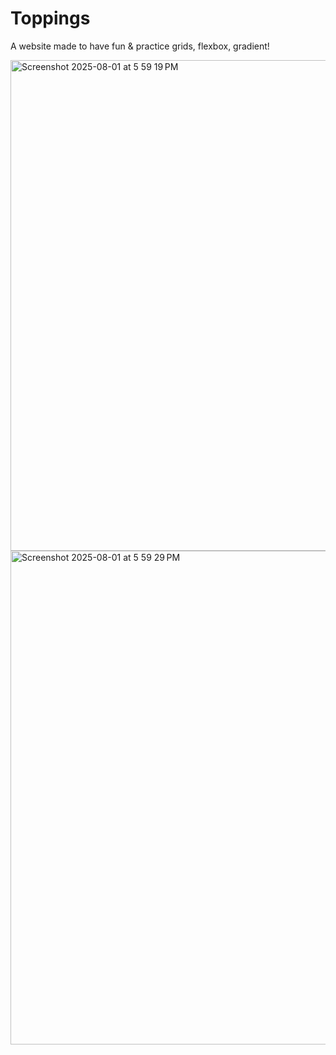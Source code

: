 # Toppings

A website made to have fun & practice grids, flexbox, gradient!

<img width="1423" height="785" alt="Screenshot 2025-08-01 at 5 59 19 PM" src="https://github.com/user-attachments/assets/fe0b90f0-0bc7-4f17-9152-7d4052ca078b" />

<img width="565" height="790" alt="Screenshot 2025-08-01 at 5 59 29 PM" src="https://github.com/user-attachments/assets/b808baaa-547f-4f50-8b2e-eaedc2d36ab0" />
